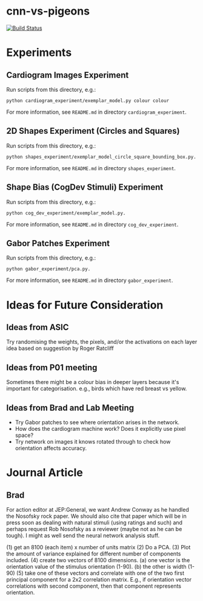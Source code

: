 # cnn-vs-pigeons

[![Build Status](https://travis-ci.com/oliviaguest/cnn-vs-pigeons.svg?token=qe5169Xpv1Woxy1aGgNr&branch=master)](https://travis-ci.com/oliviaguest/cnn-vs-pigeons)

# Experiments
## Cardiogram Images Experiment
Run scripts from this directory, e.g.:
```
python cardiogram_experiment/exemplar_model.py colour colour
```
For more information, see ```README.md``` in directory ```cardiogram_experiment```.

## 2D Shapes Experiment (Circles and Squares)
Run scripts from this directory, e.g.:
```
python shapes_experiment/exemplar_model_circle_square_bounding_box.py.
```
For more information, see ```README.md``` in directory ```shapes_experiment```.

## Shape Bias (CogDev Stimuli) Experiment
Run scripts from this directory, e.g.:
```
python cog_dev_experiment/exemplar_model.py.
```
For more information, see ```README.md``` in directory ```cog_dev_experiment```.

## Gabor Patches Experiment
Run scripts from this directory, e.g.:
```
python gabor_experiment/pca.py.
```
For more information, see ```README.md``` in directory ```gabor_experiment```.


# Ideas for Future Consideration

## Ideas from ASIC
Try randomising the weights, the pixels, and/or the activations on each layer idea based on suggestion by Roger Ratcliff

## Ideas from P01 meeting
Sometimes there might be a colour bias in deeper layers because it's important for categorisation. e.g., birds which have red breast vs yellow.

## Ideas from Brad and Lab Meeting
* Try Gabor patches to see where orientation arises in the network.
* How does the cardiogram machine work? Does it explicitly use pixel space?
* Try network on images it knows rotated through to check how orientation affects accuracy.

# Journal Article
## Brad
For action editor at JEP:General, we want Andrew Conway as he handled the Nosofsky rock paper. We should also cite that paper which will be in press soon as dealing with natural stimuli (using ratings and such) and perhaps request Rob Nosofsky as a reviewer (maybe not as he can be tough).
I might as well send the neural network analysis stuff.

(1) get an 8100 (each item) x number of units matrix
(2) Do a PCA.
(3) Plot the amount of variance explained for different number of components included.
(4) create two vectors of 8100 dimensions.
(a) one vector is the orientation value of the stimulus orientation (1-90).
(b) the other is width (1-90)
(5) take one of these vectors and correlate with one of the two first principal component for a 2x2 correlation matrix. E.g., if orientation vector correlations with second component, then that component represents orientation.
